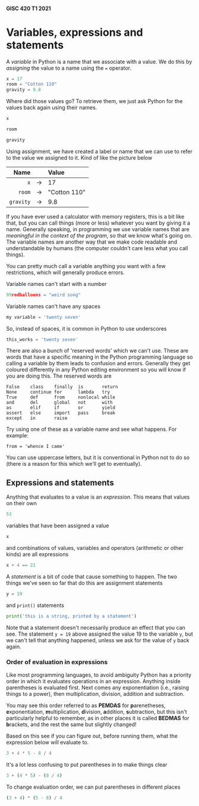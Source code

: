 #### GISC 420 T1 2021
# Variables, expressions and statements
A *variable* in Python is a name that we associate with a value. We do this by *assigning* the value to a name using the `=` operator.
```python
x = 17
room = "Cotton 110"
gravity = 9.8
```

Where did those values go? To retrieve them, we just ask Python for the values back again using their names.
```python
x
```

```python
room
```

```python
gravity
```

Using assignment, we have created a label or name that we can use to refer to the value we assigned to it. Kind of like the picture below

Name  | &nbsp;   | Value
----: | :------: | :-----
`x`| &rarr; | 17
`room` | &rarr; | "Cotton 110"
`gravity` | &rarr; | 9.8


If you have ever used a calculator with memory registers, this is a bit like that, but you can call things (more or less) whatever you want by giving it a name. Generally speaking, in programming we use variable names that are *meaningful in the context of the program*, so that we know what's going on. The variable names are another way that we make code readable and understandable by humans (the computer couldn't care less what you call things).

You can pretty much call a variable anything you want with a few restrictions, which will generally produce errors.

Variable names can't start with a number
```python
99redballoons = "weird song"
```

Variable names can't have any spaces
```python
my variable = 'twenty seven'
```

So, instead of spaces, it is common in Python to use underscores
```python
this_works = 'twenty seven'
```

There are also a bunch of 'reserved words' which we can't use. These are words that have a specific meaning in the Python programming language so calling a variable by them leads to confusion and errors. Generally they get coloured differently in any Python editing environment so you will know if you are doing this. The reserved words are
```
False    class    finally  is       return
None     continue for      lambda   try
True     def      from     nonlocal while
and      del      global   not      with
as       elif     if       or       yield
assert   else     import   pass     break
except   in       raise
```

Try using one of these as a variable name and see what happens. For example:
```
from = 'whence I came'
```

You can use uppercase letters, but it is conventional in Python not to do so (there is a reason for this which we'll get to eventually).

## Expressions and statements
Anything that evaluates to a value is an *expression*. This means that values on their own
```python
53
```

variables that have been assigned a value
```python
x
```

and combinations of values, variables and operators (arithmetic or other kinds) are all expressions
```python
x + 4 == 21
```

A *statement* is a bit of code that cause something to happen. The two things we've seen so far that do this are assignment statements
```python
y = 19
```

and `print()` statements
```python
print('this is a string, printed by a statement')
```

Note that a statement doesn't necessarily produce an effect that you can see. The statement `y = 19` above assigned the value 19 to the variable `y`, but we can't tell that anything happened, unless we ask for the value of `y` back again.

### Order of evaluation in expressions
Like most programming languages, to avoid ambiguity Python has a priority order in which it evaluates operations in an expression.  Anything inside parentheses is evaluated first. Next comes any exponentiation (i.e., raising things to a power), then multiplication, division, addition and subtraction.

You may see this order referred to as **PEMDAS** for **p**arenetheses, **e**xponentiation, **m**ultiplication, **d**ivision, **a**ddition, **s**ubtraction, but this isn't particularly helpful to remember, as in other places it is called **BEDMAS** for **b**rackets, and the rest the same but slightly changed!

Based on this see if you can figure out, before running them, what the expression below will evaluate to.
```python
3 + 4 * 5 - 8 / 4
```

It's a lot less confusing to put parentheses in to make things clear
```python
3 + (4 * 5) - (8 / 4)
```

To change evaluation order, we can put parentheses in different places
```python
(3 + 4) * (5 - 8) / 4
```
